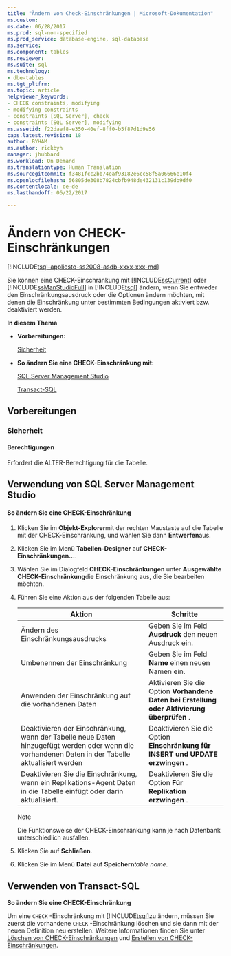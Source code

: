 ```yaml
---
title: "Ändern von Check-Einschränkungen | Microsoft-Dokumentation"
ms.custom: 
ms.date: 06/28/2017
ms.prod: sql-non-specified
ms.prod_service: database-engine, sql-database
ms.service: 
ms.component: tables
ms.reviewer: 
ms.suite: sql
ms.technology:
- dbe-tables
ms.tgt_pltfrm: 
ms.topic: article
helpviewer_keywords:
- CHECK constraints, modifying
- modifying constraints
- constraints [SQL Server], check
- constraints [SQL Server], modifying
ms.assetid: f22daef8-e350-40ef-8ff0-b5f87d1d9e56
caps.latest.revision: 18
author: BYHAM
ms.author: rickbyh
manager: jhubbard
ms.workload: On Demand
ms.translationtype: Human Translation
ms.sourcegitcommit: f3481fcc2bb74eaf93182e6cc58f5a06666e10f4
ms.openlocfilehash: 56805de308b7824cbfb948de432131c139db9df0
ms.contentlocale: de-de
ms.lasthandoff: 06/22/2017

---
```

# <a name="modify-check-constraints"></a>Ändern von CHECK-Einschränkungen
[!INCLUDE[tsql-appliesto-ss2008-asdb-xxxx-xxx-md](../../includes/tsql-appliesto-ss2008-asdb-xxxx-xxx-md.md)]

  Sie können eine CHECK-Einschränkung mit [!INCLUDE[ssCurrent](../../includes/sscurrent-md.md)] oder [!INCLUDE[ssManStudioFull](../../includes/ssmanstudiofull-md.md)] in [!INCLUDE[tsql](../../includes/tsql-md.md)] ändern, wenn Sie entweder den Einschränkungsausdruck oder die Optionen ändern möchten, mit denen die Einschränkung unter bestimmten Bedingungen aktiviert bzw. deaktiviert werden.  
  
 **In diesem Thema**  
  
-   **Vorbereitungen:**  
  
     [Sicherheit](#Security)  
  
-   **So ändern Sie eine CHECK-Einschränkung mit:**  
  
     [SQL Server Management Studio](#SSMSProcedure)  
  
     [Transact-SQL](#TsqlProcedure)  
  
##  <a name="BeforeYouBegin"></a> Vorbereitungen  
  
###  <a name="Security"></a> Sicherheit  
  
####  <a name="Permissions"></a> Berechtigungen  
 Erfordert die ALTER-Berechtigung für die Tabelle.  
  
##  <a name="SSMSProcedure"></a> Verwendung von SQL Server Management Studio  
  
#### <a name="to-modify-a-check-constraint"></a>So ändern Sie eine CHECK-Einschränkung  
  
1.  Klicken Sie im **Objekt-Explorer**mit der rechten Maustaste auf die Tabelle mit der CHECK-Einschränkung, und wählen Sie dann **Entwerfen**aus.  
  
2.  Klicken Sie im Menü **Tabellen-Designer** auf **CHECK-Einschränkungen...**.  
  
3.  Wählen Sie im Dialogfeld **CHECK-Einschränkungen** unter **Ausgewählte CHECK-Einschränkung**die Einschränkung aus, die Sie bearbeiten möchten.  
  
4.  Führen Sie eine Aktion aus der folgenden Tabelle aus:  
  
    |Aktion|Schritte|  
    |--------|------------------------|  
    |Ändern des Einschränkungsausdrucks|Geben Sie im Feld **Ausdruck** den neuen Ausdruck ein.|  
    |Umbenennen der Einschränkung|Geben Sie im Feld **Name** einen neuen Namen ein.|  
    |Anwenden der Einschränkung auf die vorhandenen Daten|Aktivieren Sie die Option **Vorhandene Daten bei Erstellung oder Aktivierung überprüfen** .|  
    |Deaktivieren der Einschränkung, wenn der Tabelle neue Daten hinzugefügt werden oder wenn die vorhandenen Daten in der Tabelle aktualisiert werden|Deaktivieren Sie die Option **Einschränkung für INSERT und UPDATE erzwingen** .|  
    |Deaktivieren Sie die Einschränkung, wenn ein Replikations-Agent Daten in die Tabelle einfügt oder darin aktualisiert.|Deaktivieren Sie die Option **Für Replikation erzwingen** .|  
  
    > [!NOTE]  
    >  Die Funktionsweise der CHECK-Einschränkung kann je nach Datenbank unterschiedlich ausfallen.  
  
5.  Klicken Sie auf **Schließen**.  
  
6.  Klicken Sie im Menü **Datei** auf **Speichern***table name*.  
  
##  <a name="TsqlProcedure"></a> Verwenden von Transact-SQL  
 **So ändern Sie eine CHECK-Einschränkung**  
  
 Um eine `CHECK` -Einschränkung mit [!INCLUDE[tsql](../../includes/tsql-md.md)]zu ändern, müssen Sie zuerst die vorhandene `CHECK` -Einschränkung löschen und sie dann mit der neuen Definition neu erstellen. Weitere Informationen finden Sie unter [Löschen von CHECK-Einschränkungen](../../relational-databases/tables/delete-check-constraints.md) und [Erstellen von CHECK-Einschränkungen](../../relational-databases/tables/create-check-constraints.md).  
  
###  <a name="TsqlExample"></a>  

